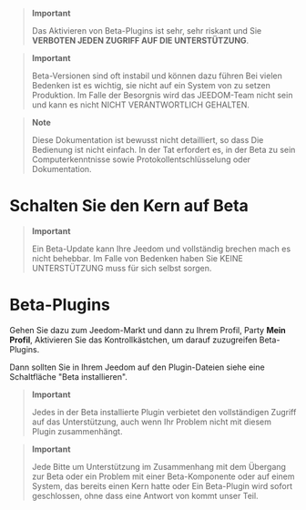 > **Important**
>
> Das Aktivieren von Beta-Plugins ist sehr, sehr riskant und Sie
> **VERBOTEN JEDEN ZUGRIFF AUF DIE UNTERSTÜTZUNG**. 

> **Important**
>
> Beta-Versionen sind oft instabil und können dazu führen
> Bei vielen Bedenken ist es wichtig, sie nicht auf ein System von zu setzen
> Produktion. Im Falle der Besorgnis wird das JEEDOM-Team nicht sein und kann es nicht
> NICHT VERANTWORTLICH GEHALTEN.

> **Note**
>
> Diese Dokumentation ist bewusst nicht detailliert, so dass
> Die Bedienung ist nicht einfach. In der Tat erfordert es, in der Beta zu sein
> Computerkenntnisse sowie Protokollentschlüsselung oder
> Dokumentation.

Schalten Sie den Kern auf Beta 
======================

> **Important**
>
> Ein Beta-Update kann Ihre Jeedom und vollständig brechen
> mach es nicht behebbar. Im Falle von Bedenken haben Sie KEINE UNTERSTÜTZUNG
> muss für sich selbst sorgen.

Beta-Plugins 
==========================

Gehen Sie dazu zum Jeedom-Markt und dann zu Ihrem
Profil, Party **Mein Profil**, Aktivieren Sie das Kontrollkästchen, um darauf zuzugreifen
Beta-Plugins.

Dann sollten Sie in Ihrem Jeedom auf den Plugin-Dateien
siehe eine Schaltfläche "Beta installieren".

> **Important**
>
> Jedes in der Beta installierte Plugin verbietet den vollständigen Zugriff auf das
> Unterstützung, auch wenn Ihr Problem nicht mit diesem Plugin zusammenhängt.

> **Important**
>
> Jede Bitte um Unterstützung im Zusammenhang mit dem Übergang zur Beta oder ein Problem
> mit einer Beta-Komponente oder auf einem System, das bereits einen Kern hatte oder
> Ein Beta-Plugin wird sofort geschlossen, ohne dass eine Antwort von kommt
> unser Teil.
